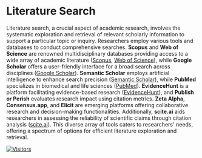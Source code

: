 # Literature Search

Literature search, a crucial aspect of academic research, involves the systematic exploration and retrieval of relevant scholarly information to support a particular topic or inquiry. Researchers employ various tools and databases to conduct comprehensive searches. **Scopus** and **Web of Science** are renowned multidisciplinary databases providing access to a wide array of academic literature ([Scopus](https://www.scopus.com/), [Web of Science](https://www.webofscience.com/)), while **Google Scholar** offers a user-friendly interface for a broad search across disciplines ([Google Scholar](https://scholar.google.com/)). **Semantic Scholar** employs artificial intelligence to enhance search precision ([Semantic Scholar](https://www.semanticscholar.org/)), while **PubMed** specializes in biomedical and life sciences ([PubMed](https://pubmed.ncbi.nlm.nih.gov/)). **EvidenceHunt** is a platform facilitating evidence-based research ([EvidenceHunt](https://evidencehunt.com/)), and **Publish or Perish** evaluates research impact using citation metrics. **Zeta Alpha**, **Consensus.app**, and **Elicit** are emerging platforms offering collaborative research and decision-making functionalities. Additionally, **scite.ai** aids researchers in assessing the reliability of scientific claims through citation analysis ([scite.ai](https://scite.ai/)). This diverse array of tools caters to researchers' needs, offering a spectrum of options for efficient literature exploration and retrieval.

[![Visitors](https://api.visitorbadge.io/api/visitors?path=https%3A%2F%2Fgithub.com%2Fdrshahizan\&labelColor=%23697689\&countColor=%23555555\&style=plastic)](https://visitorbadge.io/status?path=https%3A%2F%2Fgithub.com%2Fdrshahizan)